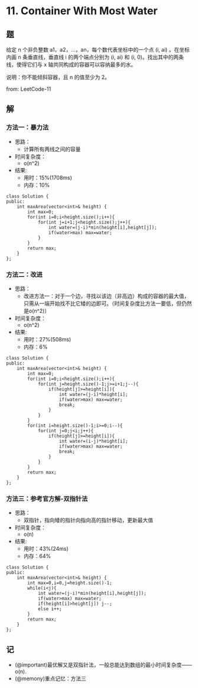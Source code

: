 # 11. Container With Most Water

## 题

给定 n 个非负整数 a1，a2，...，an，每个数代表坐标中的一个点 (i, ai) 。在坐标内画 n 条垂直线，垂直线 i 的两个端点分别为 (i, ai) 和 (i, 0)。找出其中的两条线，使得它们与 x 轴共同构成的容器可以容纳最多的水。

说明：你不能倾斜容器，且 n 的值至少为 2。

from: LeetCode-11

## 解

### 方法一：暴力法
- 思路：
  - 计算所有两线之间的容量
- 时间复杂度：
  - o(n^2)
- 结果:
  - 用时：15%(1708ms)
  - 内存：10%
```
class Solution {
public:
    int maxArea(vector<int>& height) {
        int max=0;
        for(int i=0;i<height.size();i++){
            for(int j=i+1;j<height.size();j++){
                int water=(j-i)*min(height[i],height[j]);
                if(water>max) max=water;
            }
        }
        return max;
    }
};
```

### 方法二：改进
- 思路：
  - 改进方法一：对于一个边，寻找以该边（非高边）构成的容器的最大值，只需从一端开始找不比它矮的边即可。（时间复杂度比方法一要低，但仍然是o(n^2)）
- 时间复杂度：
  - o(n^2)
- 结果:
  - 用时：27%(508ms)
  - 内存：6%
```
class Solution {
public:
    int maxArea(vector<int>& height) {
        int max=0;
        for(int i=0;i<height.size();i++){
            for(int j=height.size()-1;j>=i+1;j--){
                if(height[j]>=height[i]){
                    int water=(j-i)*height[i];
                    if(water>max) max=water;
                    break;
                }
            }
        }
        for(int i=height.size()-1;i>=0;i--){
            for(int j=0;j<i;j++){
                if(height[j]>=height[i]){
                    int water=(i-j)*height[i];
                    if(water>max) max=water;
                    break;
                }
            }
        }
        return max;
    }
};
```

### 方法三：参考官方解-双指针法
- 思路：
  - 双指针，指向矮的指针向指向高的指针移动，更新最大值
- 时间复杂度：
  - o(n)
- 结果:
  - 用时：43%(24ms)
  - 内存：64%
```
class Solution {
public:
    int maxArea(vector<int>& height) {
        int max=0,i=0,j=height.size()-1;
        while(i<j){
            int water=(j-i)*min(height[i],height[j]);
            if(water>max) max=water;
            if(height[i]>height[j]) j--;
            else i++;
        }
        return max;
    }
};
```

## 记

- (@important)最优解又是双指针法，一般总能达到数组的最小时间复杂度——o(n).
- (@memony)重点记忆：方法三